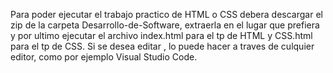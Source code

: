 Para poder ejecutar el trabajo practico de HTML o CSS  debera descargar el zip de la carpeta Desarrollo-de-Software, extraerla en el lugar que prefiera y por ultimo ejecutar el archivo index.html para el tp de HTML y CSS.html para el tp de CSS.
Si se desea editar , lo puede hacer a traves de culquier editor, como por ejemplo Visual Studio Code.
